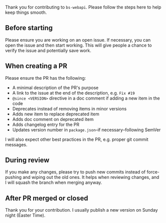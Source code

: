 Thank you for contributing to `bs-webapi`. Please follow the steps here
to help keep things smooth.

## Before starting

Please ensure you are working on an open issue. If necessary, you can
open the issue and then start working. This will give people a chance to
verify the issue and potentially save work.

## When creating a PR

Please ensure the PR has the following:

- A minimal description of the PR's purpose
- A link to the issue at the end of the description, e.g. `Fix #19`
- `@since <VERSION>` directive in a doc comment if adding a new item in
  the code
- Deprecates instead of removing items in minor versions
- Adds new item to replace deprecated item
- Adds doc comment on deprecated item
- Adds changelog entry for the PR
- Updates version number in `package.json`–if necessary–following SemVer

I will also expect other best practices in the PR, e.g. proper git commit
messages.

## During review

If you make any changes, please try to push new commits instead of force-
pushing and wiping out the old ones. It helps when reviewing changes, and
I will squash the branch when merging anyway.

## After PR merged or closed

Thank you for your contribution. I usually publish a new version on
Sunday night (Easter Time).
